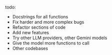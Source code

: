 

todo:
- Docstrings for all functions
- Fix harder and more complex bugs
- Refactor sections of code
- Add new features
- Try other LLM providers, other Gemini models
- Give the model more functions to call
- Other codebases